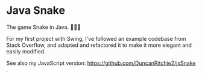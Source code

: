 # Java Snake
The game Snake in Java. 🐍🐍🐍

For my first project with Swing, I've followed an example codebase from Stack Overflow, and adapted and refactored it to make it more elegant and easily modified.

See also my JavaScript version: https://github.com/DuncanRitchie2/jsSnake .
